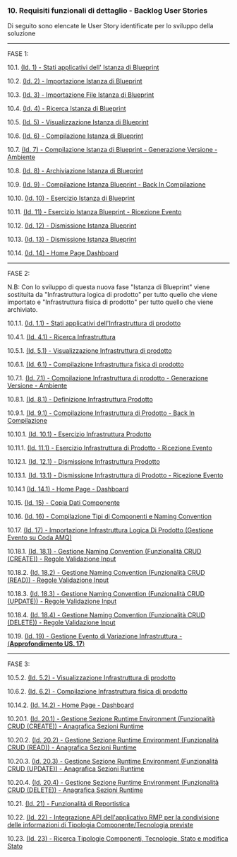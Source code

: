 
### 10. Requisiti funzionali di dettaglio - Backlog User Stories

Di seguito sono elencate le User Story identificate per lo sviluppo della soluzione
***
FASE 1:

10.1. [(Id. 1) - Stati applicativi dell' Istanza di Blueprint](user_stories/us_1_stati_applicativi_istanza_blueprint.md)

10.2. [(Id. 2) - Importazione Istanza di Blueprint](user_stories/us_2_importazione_istanza_blueprint.md)

10.3. [(Id. 3) - Importazione File Istanza di Blueprint](user_stories/us_3_importazione_file_istanza_blueprint.md)

10.4. [(Id. 4) - Ricerca Istanza di Blueprint](user_stories/us_4_ricerca_istanza_blueprint.md)

10.5. [(Id. 5) - Visualizzazione Istanza di Blueprint](user_stories/us_5_visualizzazione_istanza_blueprint.md)

10.6. [(Id. 6) - Compilazione Istanza di Blueprint](user_stories/us_6_compilazione_istanza_blueprint.md)

10.7. [(Id. 7) - Compilazione Istanza di Blueprint - Generazione Versione - Ambiente](user_stories/us_7_compilazione_istanza_blueprint_gen_versione.md)

10.8. [(Id. 8) - Archiviazione Istanza di Blueprint](user_stories/us_8_archiviazione_istanza_blueprint.md)

10.9. [(Id. 9) - Compilazione Istanza Blueprint - Back In Compilazione](user_stories/us_9_compilazione_istanza_blueprint_back.md)

10.10. [(Id. 10) - Esercizio Istanza di Blueprint](user_stories/us_10_esercizio_istanza_blueprint.md)

10.11. [(Id. 11) - Esercizio Istanza Blueprint - Ricezione Evento](../user_stories/us_11_esercizio_istanza_blueprint_ricezione_evento.md)

10.12. [(Id. 12) - Dismissione Istanza Blueprint](../user_stories/us_12_dismissione_istanza_blueprint.md)

10.13. [(Id. 13) - Dismissione Istanza Blueprint](../user_stories/us_13_dismissione_istanza_blueprint_ricezione_evento.md)

10.14. [(Id. 14) - Home Page Dashboard](../user_stories/us_14_home_page_dashboard.md)

***
FASE 2:

 N.B: Con lo sviluppo di questa nuova fase "Istanza di Blueprint" viene sostituita da "Infrastruttura logica di prodotto" per tutto quello che viene importato e "Infrastruttura fisica di prodotto" per tutto quello che viene archiviato.

10.1.1. [(Id. 1.1) - Stati applicativi dell'Infrastruttura di prodotto](../user_stories/us_1.1_stati_applicativi_infrastruttura_prodotto.md)

10.4.1. [(Id. 4.1) - Ricerca Infrastruttura](user_stories/us_4.1_ricerca_infrastruttura.md)

10.5.1. [(Id. 5.1) - Visualizzazione Infrastruttura di prodotto](../user_stories/us_5.1_visualizzazione_infrastruttura_prodotto.md)

10.6.1. [(Id. 6.1) - Compilazione Infrastruttura fisica di prodotto](user_stories/us_6.1_compilazione_infrastruttura_fisica_di_prodotto.md)

10.7.1. [(Id. 7.1) - Compilazione Infrastruttura di prodotto - Generazione Versione - Ambiente](../user_stories/us_7.1_compilazione_infrastruttura_prodotto_gen_ambiente.md)

10.8.1. [(Id. 8.1) - Definizione Infrastruttura Prodotto](../user_stories/us_8.1_definizione_infrastruttura_prodotto.md)

10.9.1. [(Id. 9.1) - Compilazione Infrastruttura di Prodotto - Back In Compilazione](../user_stories/us_9.1_compilazione_infrastruttura_prodotto_back.md)

10.10.1. [(Id. 10.1) - Esercizio Infrastruttura Prodotto](../user_stories/us_10.1_esercizio_infrastruttura_prodotto.md)

10.11.1. [(Id. 11.1) - Esercizio Infrastruttura di Prodotto - Ricezione Evento](../user_stories/us_11.1_esercizio_infrastruttura_prodotto_ricezione_evento.md)

10.12.1. [(Id. 12.1) - Dismissione Infrastruttura Prodotto](../user_stories/us_12.1_dismissione_infrastruttura_prodotto.md)

10.13.1. [(Id. 13.1) - Dismissione Infrastruttura di Prodotto - Ricezione Evento](../user_stories/us_13.1_dismissione_infrastruttura_prodotto_ricezione_evento.md)

10.14.1 [(Id. 14.1) - Home Page - Dashboard](../user_stories/us_14.1_home_page_dashboard.md)

10.15. [(Id. 15) - Copia Dati Componente](../user_stories/us_15_copia_dati_componente.md)

10.16. [(Id. 16) - Compilazione Tipi di Componenti e Naming Convention](../user_stories/us_16_compilazione_tipi_di_componenti_e_naming_convention.md)

10.17. [(Id. 17) - Importazione Infrastruttura Logica Di Prodotto (Gestione Evento su Coda AMQ)](../user_stories/us_17_Importazione_infrastruttura_logica_di_Prodotto_(gestione_evento_su_coda_AMQ).md)

10.18.1. [(Id. 18.1) - Gestione Naming Convention (Funzionalità CRUD (CREATE)) - Regole Validazione Input](user_stories/us_18.1_gestione_naming_convention_(funzionalità_CRUD_create).md)

10.18.2. [(Id. 18.2) - Gestione Naming Convention (Funzionalità CRUD (READ)) - Regole Validazione Input](user_stories/us_18.2_gestione_naming_convention_(funzionalità_CRUD_read).md)

10.18.3. [(Id. 18.3) - Gestione Naming Convention (Funzionalità CRUD (UPDATE)) - Regole Validazione Input](user_stories/us_18.3_gestione_naming_convention_(funzionalità_CRUD_update).md)

10.18.4. [(Id. 18.4) - Gestione Naming Convention (Funzionalità CRUD (DELETE)) - Regole Validazione Input](user_stories/us_18.4_gestione_naming_convention_(funzionalità_CRUD_delete).md)

10.19. [(Id. 19) - Gestione Evento di Variazione Infrastruttura - (**Approfondimento US. 17**)](../user_stories/us_19_gestione_evento_variazione_infrastruttura.md)

***
FASE 3:

10.5.2. [(Id. 5.2) - Visualizzazione Infrastruttura di prodotto](../user_stories/us_5.2_visualizzazione_infrastruttura_prodotto.md)

10.6.2. [(Id. 6.2) - Compilazione Infrastruttura fisica di prodotto](../user_stories/us_6.2_compilazione_infrastruttura_fisica_di_prodotto.md)

10.14.2. [(Id. 14.2) - Home Page - Dashboard](../user_stories/us_14.2_homepage_dashboard.md)

10.20.1. [(Id. 20.1) - Gestione Sezione Runtime Environment (Funzionalità CRUD (CREATE)) - Anagrafica Sezioni Runtime](../user_stories/us_20.1_gestione_sezione_runtime_environment_(funzionalità_CRUD_create).md)

10.20.2. [(Id. 20.2) - Gestione Sezione Runtime Environment (Funzionalità CRUD (READ)) - Anagrafica Sezioni Runtime](../user_stories/us_20.2_gestione_sezione_runtime_environment_(funzionalità_CRUD_read).md)

10.20.3. [(Id. 20.3) - Gestione Sezione Runtime Environment (Funzionalità CRUD (UPDATE)) - Anagrafica Sezioni Runtime](../user_stories/us_20.3_gestione_sezione_runtime_environment_(funzionalità_CRUD_update).md)

10.20.4. [(Id. 20.4) - Gestione Sezione Runtime Environment (Funzionalità CRUD (DELETE)) - Anagrafica Sezioni Runtime](../user_stories/us_20.4_gestione_sezione_runtime_environment_(funzionalità_CRUD_delete).md)

10.21. [(Id. 21) - Funzionalità di Reportistica](../user_stories/us_21_funzionalità_reportistica.md)

10.22. [(Id. 22) - Integrazione API dell'applicativo RMP per la condivisione delle informazioni di Tipologia Componente/Tecnologia previste](../user_stories/us_22_integrazione_api_RMP_tipologia_componente_tecnologia.md)

10.23. [(Id. 23) - Ricerca Tipologie Componenti, Tecnologie, Stato e modifica Stato](../user_stories/us_23_ricerca_tipo_componente_tecnologia_stato.md)